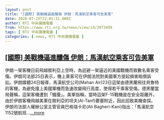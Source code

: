 ```yaml
---
layout: post
title: "[國際] 美戰機逼進釀傷 伊朗：馬漢航空乘客可告美軍"
date: 2020-07-25T22:01:31.000Z
author: RTI 中央廣播電臺
from: https://www.rti.org.tw/news/view/id/2073499
tags: [ RTI 中央廣播電臺 ]
categories: [ news, RTI 中央廣播電臺 ]
---
```

<!--1595714491000-->
[[國際] 美戰機逼進釀傷 伊朗：馬漢航空乘客可告美軍](https://www.rti.org.tw/news/view/id/2073499)
------

<div>
伊朗一架客機日前飛越敘利亞上空時，為迴避一架逼近的美國戰機而致數名乘客受傷。伊朗司法部25日表示，機上乘客可在伊朗法院對美國軍方提起損害賠償訴訟。伊朗媒體24日報導，馬漢航空公司(Mahan Air)23日這架由德黑蘭飛往貝魯特的客機，為避免撞上美國軍機而急速改變飛行高度，使得若干乘客受傷。德黑蘭當局聲稱，這架客機遭到「騷擾」。美軍指稱，當時這架F-15戰機是在安全距離外，由於伊朗客機飛越美軍在敘利亞的坦夫(Al-Tanf)要塞附近，因此招致美機查探。伊朗司法部人權辦公室主管官員巴格瑞卡尼(Ali Bagheri-Kani)指出：「馬漢航空1152號航班...<a target="_blank" href="https://www.rti.org.tw/news/view/id/2073499">...more</a>
</div>
